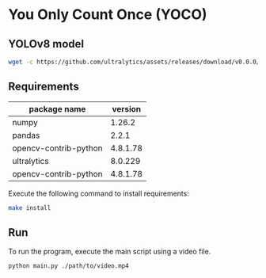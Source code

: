 # You Only Count Once (YOCO)

## YOLOv8 model

```sh
wget -c https://github.com/ultralytics/assets/releases/download/v0.0.0/yolov8s.pt
```

## Requirements

| package name           | version  |
|------------------------|----------|
| numpy		             | 1.26.2   |
| pandas                 | 2.2.1    |
| opencv-contrib-python  | 4.8.1.78 |
| ultralytics            | 8.0.229  |
| opencv-contrib-python  | 4.8.1.78 |


Execute the following command to install requirements:

```sh
make install
```

## Run
To run the program, execute the main script using a video file.

```sh
python main.py ./path/to/video.mp4
```


